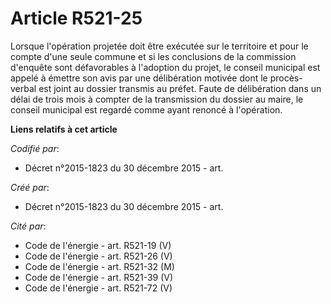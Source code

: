 # Article R521-25

Lorsque l'opération projetée doit être exécutée sur le territoire et pour le compte d'une seule commune et si les conclusions
de la commission d'enquête sont défavorables à l'adoption du projet, le conseil municipal est appelé à émettre son avis par
une délibération motivée dont le procès-verbal est joint au dossier transmis au préfet. Faute de délibération dans un délai
de trois mois à compter de la transmission du dossier au maire, le conseil municipal est regardé comme ayant renoncé à
l'opération.

**Liens relatifs à cet article**

_Codifié par_:

  - Décret n°2015-1823 du 30 décembre 2015 - art.

_Créé par_:

  - Décret n°2015-1823 du 30 décembre 2015 - art.

_Cité par_:

  - Code de l'énergie - art. R521-19 (V)
  - Code de l'énergie - art. R521-26 (V)
  - Code de l'énergie - art. R521-32 (M)
  - Code de l'énergie - art. R521-39 (V)
  - Code de l'énergie - art. R521-72 (V)
